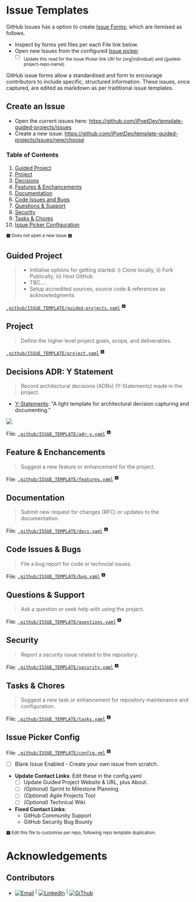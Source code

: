 # Issue Templates

GitHub Issues has a option to create [Issue Forms](https://docs.github.com/en/communities/using-templates-to-encourage-useful-issues-and-pull-requests/configuring-issue-templates-for-your-repository#creating-issue-forms "GitHub: Docs: Configuring issue templates for your repository"); which are itemised as follows. 
  - Inspect by forms yml files per each File link below.
  - Open new Issues from the configured [Issue picker](https://github.com/iPoetDev/template-guided-projects/issues/new/choose).
    - [ ] <sub>Update this read for the Issue Picker link URI for {org|individual} and {guided-project-repo-name}.</sub>

GitHub issue forms allow a standardised and form to encourage contributors to include specific, structured information. These issues, once captured, are edited as markdown as per traditional issue templates.

## Create an Issue 

- Open the current issues here: https://github.com/iPoetDev/template-guided-projects/issues
- Create a new issue: https://github.com/iPoetDev/template-guided-projects/issues/new/choose

### Table of Contents

1. [Guided Project](#guided-project)
2. [Project](#project)
3. [Decisions](#adr-y-statement)
3. [Features & Enchancements](#feature--enchancements)
4. [Documentation](#documentation)
5. [Code Issues and Bugs](#code-issues--bugs)
6. [Questions & Support](#questions)
7. [Security](#security)
8. [Tasks & Chores](#tasks--chores)
9. [Issue Picker Configuration](#code-issues--bugs)

<sup><b>🅰️</b> Does not open a new issue</sup> 
<sup>🅰️</sup> 

## Guided Project

> - Initialise options for getting started: i) Clone locally, ii) Fork Publically, iii) Host GitHub
> - TBC....
> - Setup accredited sources, source code & references as acknowledgments

[`.github/ISSUE_TEMPLATE/guided-projects.yaml`](./gudied-projects.yaml) <sup>🅰️</sup> 

## Project

> Define the higher level project goals, scope, and deliverables.

[`.github/ISSUE_TEMPLATE/project.yaml`](./adr-y.yaml) <sup>🅰️</sup> 

## Decisions ADR: Y Statement

> Record architectural decisions (ADRs) (Y-Statements) made in the project.

-  [Y-Statements](https://medium.com/olzzio/y-statements-10eb07b5a177): "A light template for architectural decision capturing and documenting."

![](../assets/y-statement-graphic.png)

File: [`.github/ISSUE_TEMPLATE/adr-y.yaml`](./adr-y.yaml) <sup>🅰️</sup> 

## Feature & Enchancements

> Suggest a new feature or enhancement for the project.

File: [`.github/ISSUE_TEMPLATE/features.yaml`](./feature.yaml) <sup>🅰️</sup> 

## Documentation

> Submit new request for changes (RFC) or updates to the documentation.

File: [`.github/ISSUE_TEMPLATE/docs.yaml`](./docs.yaml) <sup>🅰️</sup> 

## Code Issues & Bugs

> File a bug report for code or techncial issues.

File: [`.github/ISSUE_TEMPLATE/bug.yaml`](./bug.yaml) <sup>🅰️</sup> 

## Questions & Support

> Ask a question or seek help with using the project.

File: [`.github/ISSUE_TEMPLATE/questions.yaml`](./question.yaml) <sup>🅰️</sup> 

## Security

> Report a security issue related to the repository.

File: [`.github/ISSUE_TEMPLATE/security.yaml`](./security.yaml) <sup>🅰️</sup> 

## Tasks & Chores

> Suggest a new task or enhancement for repository maintenance and configuration.

File: [`.github/ISSUE_TEMPLATE/tasks.yaml`](./tasks.yaml) <sup>🅰️</sup>

## Issue Picker Config

File: [`.github/ISSUE_TEMPLATE/config.yml`](./config.yml) <sup>🅱️</sup> 

- [ ] Blank Issue Enabled - Create your own issue from scratch.

- **Update Contact Links**: Edit these in the config.yaml 
  - [ ] Update Guided Project Website & URL, plus About.
  - [ ] *(Optional)* Sprint to Milestone Planning 
  - [ ] *(Optional)* Agile Projects Tool
  - [ ] *(Optional)* Technical Wiki

- **Fixed Contact Links**:
  - GitHub Community Support
  - GitHub Security Bug Bounty

<sup><b>🅱️</b> Edit this file to customise per repo, following repo template duplication.</sup> 


# Acknowledgements

## Contributors

- [![Email](https://img.shields.io/badge/Author-Charles%20J%20Fowler-0077B5?logo=gmail&logoColor=white)](mailto:ipoetdev-github-no-reply@outlook.com "Contact CJ on GItHub email: ipoetdev-github-no-reply@outlook.com") <sup>|</sup> [![LinkedIn](https://img.shields.io/badge/Charles%20J%20Fowler-LinkedIn-0077B5?logo=linkedin&logoColor=white)](https://ie.linkedin.com/in/charlesjfowler "@CharlesJFowler @Linkedin.com") <sup>|</sup> [![GiThub](https://img.shields.io/badge/iPoetDev-GitHub-0077B5?logo=GitHub&logoColor=white)](https://github.com/ipoetdev "@iPoetDev @GitHub")